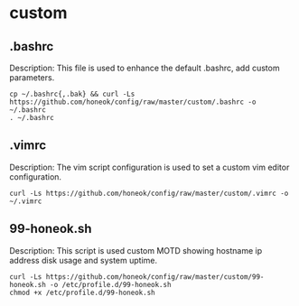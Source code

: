 # custom

## .bashrc

Description: This file is used to enhance the default .bashrc, add custom parameters.

```shell
cp ~/.bashrc{,.bak} && curl -Ls https://github.com/honeok/config/raw/master/custom/.bashrc -o ~/.bashrc
. ~/.bashrc
```

## .vimrc

Description: The vim script configuration is used to set a custom vim editor configuration.

```shell
curl -Ls https://github.com/honeok/config/raw/master/custom/.vimrc -o ~/.vimrc
```

## 99-honeok.sh

Description: This script is used custom MOTD showing hostname ip address disk usage and system uptime.

```shell
curl -Ls https://github.com/honeok/config/raw/master/custom/99-honeok.sh -o /etc/profile.d/99-honeok.sh
chmod +x /etc/profile.d/99-honeok.sh
```